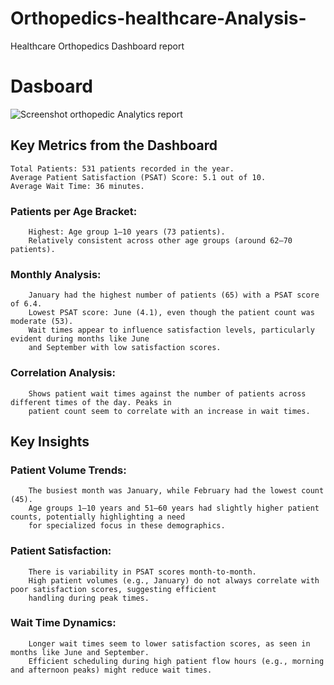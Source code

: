 # Orthopedics-healthcare-Analysis-
Healthcare Orthopedics Dashboard report 

# Dasboard 

![Screenshot orthopedic Analytics report ](https://github.com/user-attachments/assets/f92eb25e-f222-4ca9-876f-3cfe99a9ca29)


## Key Metrics from the Dashboard

    Total Patients: 531 patients recorded in the year.
    Average Patient Satisfaction (PSAT) Score: 5.1 out of 10.
    Average Wait Time: 36 minutes.
    
 ### Patients per Age Bracket:
 
        Highest: Age group 1–10 years (73 patients).
        Relatively consistent across other age groups (around 62–70 patients).
        
 ### Monthly Analysis:
 
        January had the highest number of patients (65) with a PSAT score of 6.4.
        Lowest PSAT score: June (4.1), even though the patient count was moderate (53).
        Wait times appear to influence satisfaction levels, particularly evident during months like June 
        and September with low satisfaction scores.
        
### Correlation Analysis:
        Shows patient wait times against the number of patients across different times of the day. Peaks in
        patient count seem to correlate with an increase in wait times.

## Key Insights

  ### Patient Volume Trends:
        The busiest month was January, while February had the lowest count (45).
        Age groups 1–10 years and 51–60 years had slightly higher patient counts, potentially highlighting a need
        for specialized focus in these demographics.

   ### Patient Satisfaction:
        There is variability in PSAT scores month-to-month.
        High patient volumes (e.g., January) do not always correlate with poor satisfaction scores, suggesting efficient
        handling during peak times.

   ### Wait Time Dynamics:
        Longer wait times seem to lower satisfaction scores, as seen in months like June and September.
        Efficient scheduling during high patient flow hours (e.g., morning and afternoon peaks) might reduce wait times.
